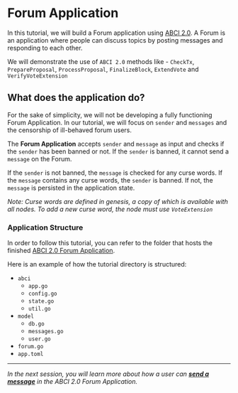 # Forum Application

In this tutorial, we will build a Forum application using [ABCI 2.0](https://docs.cometbft.com/v1.0/spec/abci/).
A Forum is an application where people can discuss topics by posting messages and responding to each other.

We will demonstrate the use of `ABCI 2.0` methods like - `CheckTx`, `PrepareProposal`, `ProcessProposal`, `FinalizeBlock`,
`ExtendVote` and `VerifyVoteExtension`

## What does the application do?

For the sake of simplicity, we will not be developing a fully functioning Forum Application. In our tutorial, we will focus
on `sender` and `messages` and the censorship of ill-behaved forum users.

The **Forum Application** accepts `sender` and `message` as input and checks if the `sender`
has been banned or not. If the `sender` is banned, it cannot send a `message` on the Forum.

If the `sender` is not banned, the `message` is checked for any curse words. If the `message` contains any curse words, the
`sender` is banned. If not, the `message` is persisted in the application state.

*Note: Curse words are defined in genesis, a copy of which is available with all nodes. To add a new curse word, the
node must use `VoteExtension`*

### Application Structure

In order to follow this tutorial, you can refer to the folder that hosts the finished [ABCI 2.0 Forum Application](../../../abci/tutorials/abci-v2-forum-app).

Here is an example of how the tutorial directory is structured:

- `abci`
    - `app.go`
    - `config.go`
    - `state.go`
    - `util.go`
- `model`
    - `db.go`
    - `messages.go`
    - `user.go`
- `forum.go`
- `app.toml`

---------------

*In the next session, you will learn more about how a user can [**send a message**](3.send-message.md) in the ABCI 2.0
Forum Application.*
